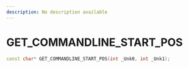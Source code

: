 ```yaml
---
description: No description available 
---
```


# GET_COMMANDLINE_START_POS

```cpp
const char* GET_COMMANDLINE_START_POS(int _Unk0, int _Unk1);
```